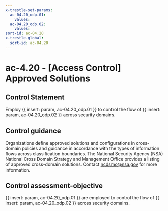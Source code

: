 ```yaml
---
x-trestle-set-params:
  ac-04.20_odp.01:
    values:
  ac-04.20_odp.02:
    values:
sort-id: ac-04.20
x-trestle-global:
  sort-id: ac-04.20
---
```


# ac-4.20 - \[Access Control\] Approved Solutions

## Control Statement

Employ {{ insert: param, ac-04.20_odp.01 }} to control the flow of {{ insert: param, ac-04.20_odp.02 }} across security domains.

## Control guidance

Organizations define approved solutions and configurations in cross-domain policies and guidance in accordance with the types of information flows across classification boundaries. The National Security Agency (NSA) National Cross Domain Strategy and Management Office provides a listing of approved cross-domain solutions. Contact [ncdsmo@nsa.gov](mailto:ncdsmo@nsa.gov) for more information.

## Control assessment-objective

{{ insert: param, ac-04.20_odp.01 }} are employed to control the flow of {{ insert: param, ac-04.20_odp.02 }} across security domains.
